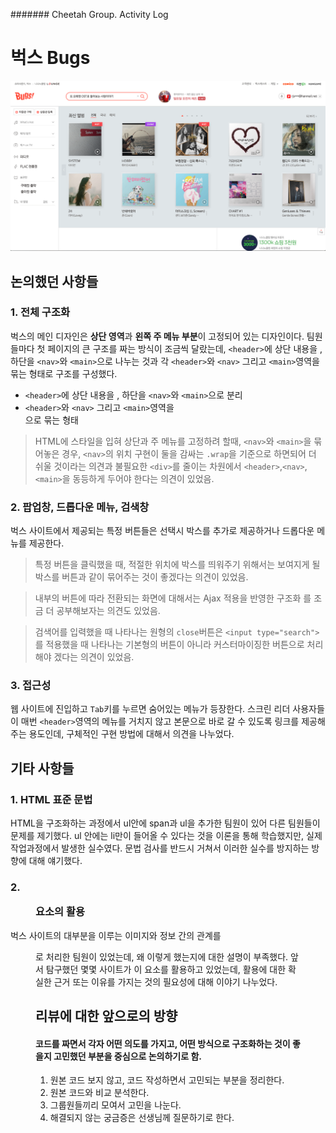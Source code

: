 ####### Cheetah Group. Activity Log

# 벅스 Bugs

![벅스뮤직](bugs.png)



## 논의했던 사항들

### 1. 전체 구조화
벅스의 메인 디자인은 **상단 영역**과 **왼쪽 주 메뉴 부분**이 고정되어 있는 디자인이다. 팀원들마다 첫 페이지의 큰 구조를 짜는 방식이 조금씩 달랐는데, `<header>`에 상단 내용을 , 하단을 `<nav>`와 `<main>`으로 나누는 것과 각 `<header>`와 `<nav>` 그리고 `<main>`영역을 묶는 형태로 구조를 구성했다.

- `<header>`에 상단 내용을 , 하단을 `<nav>`와 `<main>`으로 분리
- `<header>`와 `<nav>` 그리고 `<main>`영역을 <div class="wrap">으로 묶는 형태

>HTML에 스타일을 입혀 상단과 주 메뉴를 고정하려 할때, `<nav>`와 `<main>`을 묶어놓은 경우, `<nav>`의 위치 구현이 둘을 감싸는 `.wrap`을 기준으로 하면되어 더 쉬울 것이라는 의견과 불필요한 `<div>`를 줄이는 차원에서 `<header>`,`<nav>`,`<main>`을 동등하게 두어야 한다는 의견이 있었음.



### 2. 팝업창, 드롭다운 메뉴, 검색창
벅스 사이트에서 제공되는 특정 버튼들은 선택시 박스를 추가로 제공하거나 드롭다운 메뉴를 제공한다. 

>특정 버튼을 클릭했을 때, 적절한 위치에 박스를 띄워주기 위해서는 보여지게 될 박스를 버튼과 같이 묶어주는 것이 좋겠다는 의견이 있었음. 

>내부의 버튼에 따라 전환되는 화면에 대해서는 Ajax 적용을 반영한 구조화
를 조금 더 공부해보자는 의견도 있었음.

>검색어를 입력했을 때 나타나는 원형의 `close`버튼은 `<input type="search">`를 적용했을 때 나타나는 기본형의 버튼이 아니라 커스터마이징한 버튼으로 처리해야 겠다는 의견이 있었음.

### 3. 접근성
웹 사이트에 진입하고 `Tab`키를 누르면 숨어있는 메뉴가 등장한다. 스크린 리더 사용자들이 매번 `<header>`영역의 메뉴를 거치지 않고 본문으로 바로 갈 수 있도록 링크를 제공해주는 용도인데, 구체적인 구현 방법에 대해서 의견을 나누었다.


## 기타 사항들
### 1. HTML 표준 문법
HTML을 구조화하는 과정에서 ul안에 span과 ul을 추가한 팀원이 있어 다른 팀원들이 문제를 제기했다. ul 안에는 li만이 들어올 수 있다는 것을 이론을 통해 학습했지만, 실제 작업과정에서 발생한 실수였다. 문법 검사를 반드시 거쳐서 이러한 실수를 방지하는 방향에 대해 얘기했다.

### 2. <figure> 요소의 활용
벅스 사이트의 대부분을 이루는 이미지와 정보 간의 관계를 <figure>로 처리한 팀원이 있었는데, 왜 이렇게 했는지에 대한 설명이 부족했다. 앞서 탐구했던 몇몇 사이트가 이 요소를 활용하고 있었는데, 활용에 대한 확실한 근거 또는 이유를 가지는 것의 필요성에 대해 이야기 나누었다.


## 리뷰에 대한 앞으로의 방향
#### 코드를 짜면서 각자 어떤 의도를 가지고, 어떤 방식으로 구조화하는 것이 좋을지 고민했던 부분을 중심으로 논의하기로 함.

1. 원본 코드 보지 않고, 코드 작성하면서 고민되는 부분을 정리한다.
2. 원본 코드와 비교 분석한다.
3. 그룹원들끼리 모여서 고민을 나눈다.
4. 해결되지 않는 궁금증은 선생님께 질문하기로 한다.
